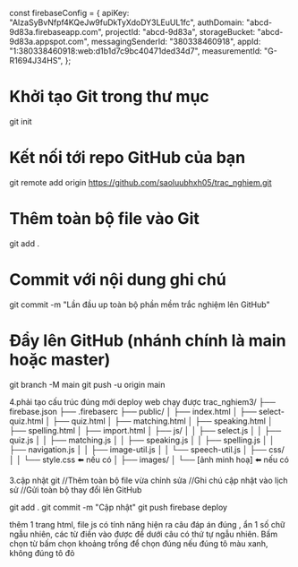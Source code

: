 const firebaseConfig = {
apiKey: "AIzaSyBvNfpf4KQeJw9fuDkTyXdoDY3LEuUL1fc",
authDomain: "abcd-9d83a.firebaseapp.com",
projectId: "abcd-9d83a",
storageBucket: "abcd-9d83a.appspot.com",
messagingSenderId: "380338460918",
appId: "1:380338460918:web:d1b1d7c9bc40471ded34d7",
measurementId: "G-R1694J34HS",
};

# Khởi tạo Git trong thư mục

git init

# Kết nối tới repo GitHub của bạn

git remote add origin https://github.com/saoluubhxh05/trac_nghiem.git

# Thêm toàn bộ file vào Git

git add .

# Commit với nội dung ghi chú

git commit -m "Lần đầu up toàn bộ phần mềm trắc nghiệm lên GitHub"

# Đẩy lên GitHub (nhánh chính là main hoặc master)

git branch -M main
git push -u origin main

4.phải tạo cấu trúc đúng mới deploy web chạy được
trac_nghiem3/
├── firebase.json
├── .firebaserc
├── public/
│ ├── index.html
│ ├── select-quiz.html
│ ├── quiz.html
│ ├── matching.html
│ ├── speaking.html
│ ├── spelling.html
│ ├── import.html
│ ├── js/
│ │ ├── select.js
│ │ ├── quiz.js
│ │ ├── matching.js
│ │ ├── speaking.js
│ │ ├── spelling.js
│ │ ├── navigation.js
│ │ ├── image-util.js
│ │ └── speech-util.js
│ ├── css/
│ │ └── style.css ⬅️ nếu có
│ ├── images/
│ └── [ảnh minh hoạ] ⬅️ nếu có

3.cập nhật git
//Thêm toàn bộ file vừa chỉnh sửa //Ghi chú cập nhật vào lịch sử //Gửi toàn bộ thay đổi lên GitHub

git add .
git commit -m "Cập nhật"
git push
firebase deploy

thêm 1 trang html, file js có tính năng hiện ra câu đáp án đúng , ẩn 1 số chữ ngẫu nhiên, các từ điền vào được để dưới câu có thứ tự ngẫu nhiên. Bấm chọn từ bấm chọn khoảng trống để chọn đúng nếu đúng tô màu xanh, không đúng tô đỏ
